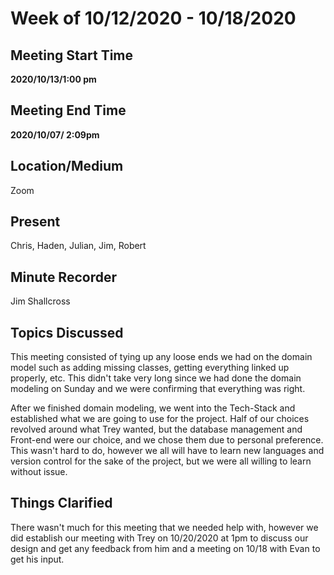 # Week of 10/12/2020 - 10/18/2020

## Meeting Start Time

 **2020/10/13/1:00 pm** 

## Meeting End Time

**2020/10/07/ 2:09pm** 

## Location/Medium

Zoom

## Present

Chris, Haden, Julian, Jim, Robert

## Minute Recorder

Jim Shallcross

## Topics Discussed

This meeting consisted of tying up any loose ends we had on the domain model such as adding missing classes, getting everything linked up properly, etc. This didn't take very long since we had done the domain modeling on Sunday and we were confirming that everything was right.

After we finished domain modeling, we went into the Tech-Stack and established what we are going to use for the project. Half of our choices revolved around what Trey wanted, but the database management and Front-end were our choice, and we chose them due to personal preference. This wasn't hard to do, however we all will have to learn new languages and version control for the sake of the project, but we were all willing to learn without issue.


## Things Clarified

There wasn't much for this meeting that we needed help with, however we did establish our meeting with Trey on 10/20/2020 at 1pm to discuss our design and get any feedback from him and a meeting on 10/18 with Evan to get his input.
